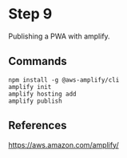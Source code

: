 # Step 9
Publishing a PWA with amplify.

## Commands

```npm install -g @aws-amplify/cli```   
```amplify init```  
```amplify hosting add```  
```amplify publish```  


## References

https://aws.amazon.com/amplify/  
